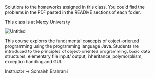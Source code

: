 Solutions to the homeworks assigned in this class. You could find the problems in the PDF pasted in the README sections of each folder.

This class is at Mercy University

![Untitled](https://github.com/user-attachments/assets/d3b7c46d-7bcf-480f-8093-7eb9f954fdf9)


This course explores the fundamental concepts of object-oriented programming using the programming language Java. Students are introduced to the principles of object-oriented programming, basic data structures, elementary file input/ output, inheritance, polymorphism, exception handling and GUI.

Instructor -> Somaieh Brahrami
